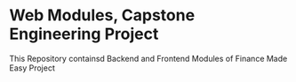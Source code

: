 # Web Modules, Capstone Engineering Project
This Repository containsd Backend and Frontend Modules of Finance Made Easy Project

